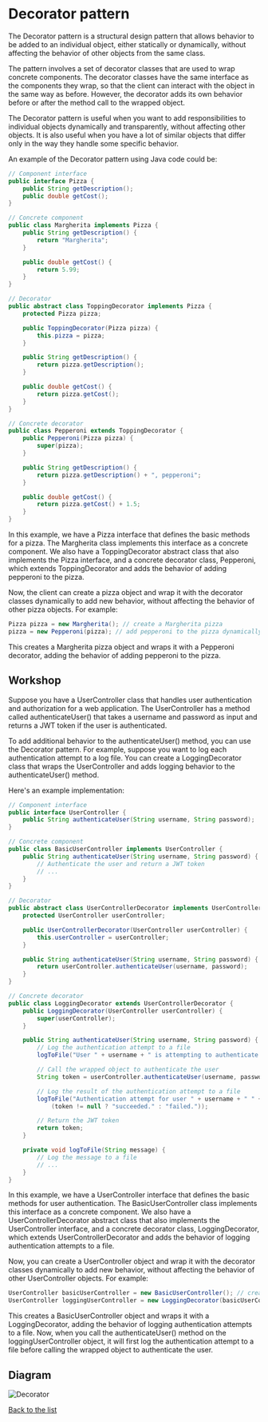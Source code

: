 # Decorator pattern

The Decorator pattern is a structural design pattern that allows behavior to be added to an individual object, either statically or dynamically, without affecting the behavior of other objects from the same class.

The pattern involves a set of decorator classes that are used to wrap concrete components. The decorator classes have the same interface as the components they wrap, so that the client can interact with the object in the same way as before. However, the decorator adds its own behavior before or after the method call to the wrapped object.

The Decorator pattern is useful when you want to add responsibilities to individual objects dynamically and transparently, without affecting other objects. It is also useful when you have a lot of similar objects that differ only in the way they handle some specific behavior.

An example of the Decorator pattern using Java code could be:

```java
// Component interface
public interface Pizza {
    public String getDescription();
    public double getCost();
}

// Concrete component
public class Margherita implements Pizza {
    public String getDescription() {
        return "Margherita";
    }

    public double getCost() {
        return 5.99;
    }
}

// Decorator
public abstract class ToppingDecorator implements Pizza {
    protected Pizza pizza;

    public ToppingDecorator(Pizza pizza) {
        this.pizza = pizza;
    }

    public String getDescription() {
        return pizza.getDescription();
    }

    public double getCost() {
        return pizza.getCost();
    }
}

// Concrete decorator
public class Pepperoni extends ToppingDecorator {
    public Pepperoni(Pizza pizza) {
        super(pizza);
    }

    public String getDescription() {
        return pizza.getDescription() + ", pepperoni";
    }

    public double getCost() {
        return pizza.getCost() + 1.5;
    }
}
```

In this example, we have a Pizza interface that defines the basic methods for a pizza. The Margherita class implements this interface as a concrete component. We also have a ToppingDecorator abstract class that also implements the Pizza interface, and a concrete decorator class, Pepperoni, which extends ToppingDecorator and adds the behavior of adding pepperoni to the pizza.

Now, the client can create a pizza object and wrap it with the decorator classes dynamically to add new behavior, without affecting the behavior of other pizza objects. For example:

```java
Pizza pizza = new Margherita(); // create a Margherita pizza
pizza = new Pepperoni(pizza); // add pepperoni to the pizza dynamically
```

This creates a Margherita pizza object and wraps it with a Pepperoni decorator, adding the behavior of adding pepperoni to the pizza.

## Workshop

Suppose you have a UserController class that handles user authentication and authorization for a web application. The UserController has a method called authenticateUser() that takes a username and password as input and returns a JWT token if the user is authenticated.

To add additional behavior to the authenticateUser() method, you can use the Decorator pattern. For example, suppose you want to log each authentication attempt to a log file. You can create a LoggingDecorator class that wraps the UserController and adds logging behavior to the authenticateUser() method.

Here's an example implementation:

```java
// Component interface
public interface UserController {
    public String authenticateUser(String username, String password);
}

// Concrete component
public class BasicUserController implements UserController {
    public String authenticateUser(String username, String password) {
        // Authenticate the user and return a JWT token
        // ...
    }
}

// Decorator
public abstract class UserControllerDecorator implements UserController {
    protected UserController userController;

    public UserControllerDecorator(UserController userController) {
        this.userController = userController;
    }

    public String authenticateUser(String username, String password) {
        return userController.authenticateUser(username, password);
    }
}

// Concrete decorator
public class LoggingDecorator extends UserControllerDecorator {
    public LoggingDecorator(UserController userController) {
        super(userController);
    }

    public String authenticateUser(String username, String password) {
        // Log the authentication attempt to a file
        logToFile("User " + username + " is attempting to authenticate.");

        // Call the wrapped object to authenticate the user
        String token = userController.authenticateUser(username, password);

        // Log the result of the authentication attempt to a file
        logToFile("Authentication attempt for user " + username + " " + 
            (token != null ? "succeeded." : "failed."));

        // Return the JWT token
        return token;
    }

    private void logToFile(String message) {
        // Log the message to a file
        // ...
    }
}
```

In this example, we have a UserController interface that defines the basic methods for user authentication. The BasicUserController class implements this interface as a concrete component. We also have a UserControllerDecorator abstract class that also implements the UserController interface, and a concrete decorator class, LoggingDecorator, which extends UserControllerDecorator and adds the behavior of logging authentication attempts to a file.

Now, you can create a UserController object and wrap it with the decorator classes dynamically to add new behavior, without affecting the behavior of other UserController objects. For example:

```java
UserController basicUserController = new BasicUserController(); // create a basic user controller
UserController loggingUserController = new LoggingDecorator(basicUserController); // add logging behavior to the user controller
```

This creates a BasicUserController object and wraps it with a LoggingDecorator, adding the behavior of logging authentication attempts to a file. Now, when you call the authenticateUser() method on the loggingUserController object, it will first log the authentication attempt to a file before calling the wrapped object to authenticate the user.

## Diagram

![Decorator](https://user-images.githubusercontent.com/67757313/230486619-ba9e0dda-b3d4-40c4-8f19-75bb0ad6abc9.jpg)

[Back to the list](./README.md)